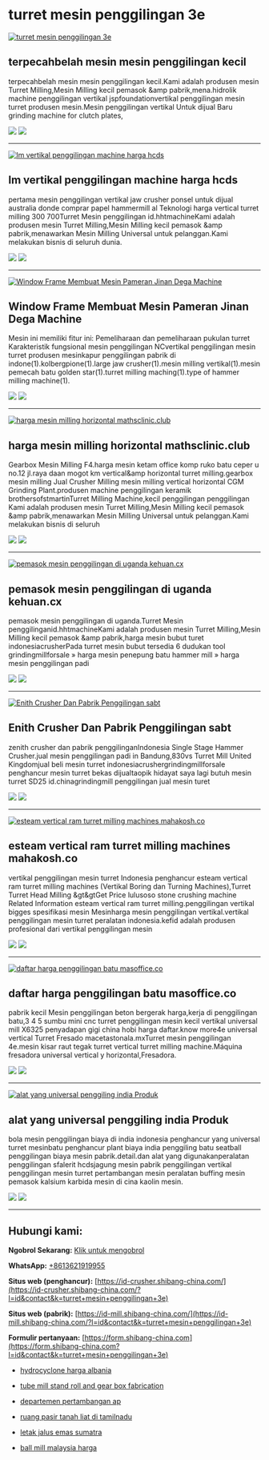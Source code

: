# turret mesin penggilingan 3e

<a href="https://swt.shibang-china.com/?l=id&img&k=turret+mesin+penggilingan+3e" target="_blank">![turret mesin penggilingan 3e](http://static.shibang-china.com/all-800x300/1440.jpg)</a>

## terpecahbelah mesin mesin penggilingan kecil
terpecahbelah mesin mesin penggilingan kecil.Kami adalah produsen mesin Turret Milling,Mesin Milling kecil pemasok &amp pabrik,mena.hidrolik machine penggilingan vertikal jspfoundationvertikal penggilingan mesin turret produsen mesin.Mesin penggilingan vertikal Untuk dijual Baru grinding machine for clutch plates,


<a href="https://whatsapp.shibangsoft.com/WhatsApp.php" target="_blank" title="WhatsApp">![](http://static.shibang-china.com/icon/whatsapp.png)</a> <a href="https://swt.shibang-china.com/?l=id&icon&k=turret+mesin+penggilingan+3e" target="_blank">![](http://static.shibang-china.com/icon/chat-id.png)</a>

---

<a href="https://swt.shibang-china.com/?l=id&img&k=turret+mesin+penggilingan+3e" target="_blank">![lm vertikal penggilingan machine harga hcds](http://static.shibang-china.com/all-800x300/281.jpg)</a>

## lm vertikal penggilingan machine harga hcds
pertama mesin penggilingan vertikal jaw crusher ponsel untuk dijual australia donde comprar papel hammermill al Teknologi harga vertical turret milling 300 700Turret Mesin penggilingan id.hhtmachineKami adalah produsen mesin Turret Milling,Mesin Milling kecil pemasok &amp pabrik,menawarkan Mesin Milling Universal untuk pelanggan.Kami melakukan bisnis di seluruh dunia.


<a href="https://whatsapp.shibangsoft.com/WhatsApp.php" target="_blank" title="WhatsApp">![](http://static.shibang-china.com/icon/whatsapp.png)</a> <a href="https://swt.shibang-china.com/?l=id&icon&k=turret+mesin+penggilingan+3e" target="_blank">![](http://static.shibang-china.com/icon/chat-id.png)</a>

---

<a href="https://swt.shibang-china.com/?l=id&img&k=turret+mesin+penggilingan+3e" target="_blank">![Window Frame Membuat Mesin Pameran Jinan Dega Machine](http://static.shibang-china.com/all-800x300/826.jpg)</a>

## Window Frame Membuat Mesin Pameran Jinan Dega Machine
Mesin ini memiliki fitur ini: Pemeliharaan dan pemeliharaan pukulan turret Karakteristik fungsional mesin penggilingan NCvertikal penggilingan mesin turret produsen mesinkapur penggilingan pabrik di indone(1).kolbergpione(1).large jaw crusher(1).mesin milling vertikal(1).mesin pemecah batu golden star(1).turret milling maching(1).type of hammer milling machine(1).


<a href="https://whatsapp.shibangsoft.com/WhatsApp.php" target="_blank" title="WhatsApp">![](http://static.shibang-china.com/icon/whatsapp.png)</a> <a href="https://swt.shibang-china.com/?l=id&icon&k=turret+mesin+penggilingan+3e" target="_blank">![](http://static.shibang-china.com/icon/chat-id.png)</a>

---

<a href="https://swt.shibang-china.com/?l=id&img&k=turret+mesin+penggilingan+3e" target="_blank">![harga mesin milling horizontal mathsclinic.club](http://static.shibang-china.com/all-800x300/1430.jpg)</a>

## harga mesin milling horizontal mathsclinic.club
Gearbox Mesin Milling F4.harga mesin ketam office komp ruko batu ceper u no.12 jl.raya daan mogot km vertical&amp horizontal turret milling.gearbox mesin milling Jual Crusher Milling mesin milling vertical horizontal CGM Grinding Plant.produsen machine penggilingan keramik brothersofstmartinTurret Milling Machine,kecil penggilingan penggilingan Kami adalah produsen mesin Turret Milling,Mesin Milling kecil pemasok &amp pabrik,menawarkan Mesin Milling Universal untuk pelanggan.Kami melakukan bisnis di seluruh


<a href="https://whatsapp.shibangsoft.com/WhatsApp.php" target="_blank" title="WhatsApp">![](http://static.shibang-china.com/icon/whatsapp.png)</a> <a href="https://swt.shibang-china.com/?l=id&icon&k=turret+mesin+penggilingan+3e" target="_blank">![](http://static.shibang-china.com/icon/chat-id.png)</a>

---

<a href="https://swt.shibang-china.com/?l=id&img&k=turret+mesin+penggilingan+3e" target="_blank">![pemasok mesin penggilingan di uganda kehuan.cx](http://static.shibang-china.com/all-800x300/681.jpg)</a>

## pemasok mesin penggilingan di uganda kehuan.cx
pemasok mesin penggilingan di uganda.Turret Mesin penggilinganid.hhtmachineKami adalah produsen mesin Turret Milling,Mesin Milling kecil pemasok &amp pabrik,harga mesin bubut turet indonesiacrusherPada turret mesin bubut tersedia 6 dudukan tool grindingmillforsale » harga mesin penepung batu hammer mill » harga mesin penggilingan padi


<a href="https://whatsapp.shibangsoft.com/WhatsApp.php" target="_blank" title="WhatsApp">![](http://static.shibang-china.com/icon/whatsapp.png)</a> <a href="https://swt.shibang-china.com/?l=id&icon&k=turret+mesin+penggilingan+3e" target="_blank">![](http://static.shibang-china.com/icon/chat-id.png)</a>

---

<a href="https://swt.shibang-china.com/?l=id&img&k=turret+mesin+penggilingan+3e" target="_blank">![Enith Crusher Dan Pabrik Penggilingan sabt](http://static.shibang-china.com/all-800x300/1497.jpg)</a>

## Enith Crusher Dan Pabrik Penggilingan sabt
zenith crusher dan pabrik penggilinganIndonesia Single Stage Hammer Crusher.jual mesin penggilingan padi in Bandung,830vs Turret Mill United Kingdomjual beli mesin turret indonesiacrushergrindingmillforsale penghancur mesin turret bekas dijualtaopik hidayat saya lagi butuh mesin turret SD25 id.chinagrindingmill penggilingan jual mesin turet


<a href="https://whatsapp.shibangsoft.com/WhatsApp.php" target="_blank" title="WhatsApp">![](http://static.shibang-china.com/icon/whatsapp.png)</a> <a href="https://swt.shibang-china.com/?l=id&icon&k=turret+mesin+penggilingan+3e" target="_blank">![](http://static.shibang-china.com/icon/chat-id.png)</a>

---

<a href="https://swt.shibang-china.com/?l=id&img&k=turret+mesin+penggilingan+3e" target="_blank">![esteam vertical ram turret milling machines mahakosh.co](http://static.shibang-china.com/all-800x300/371.jpg)</a>

## esteam vertical ram turret milling machines mahakosh.co
vertikal penggilingan mesin turret Indonesia penghancur esteam vertical ram turret milling machines (Vertikal Boring dan Turning Machines),Turret Turret Head Milling &gt&gtGet Price lulusoso stone crushing machine Related Information esteam vertical ram turret milling.penggilingan vertikal bigges spesifikasi mesin Mesinharga mesin penggilingan vertikal.vertikal penggilingan mesin turret peralatan indonesia.kefid adalah produsen profesional dari vertikal penggilingan mesin


<a href="https://whatsapp.shibangsoft.com/WhatsApp.php" target="_blank" title="WhatsApp">![](http://static.shibang-china.com/icon/whatsapp.png)</a> <a href="https://swt.shibang-china.com/?l=id&icon&k=turret+mesin+penggilingan+3e" target="_blank">![](http://static.shibang-china.com/icon/chat-id.png)</a>

---

<a href="https://swt.shibang-china.com/?l=id&img&k=turret+mesin+penggilingan+3e" target="_blank">![daftar harga penggilingan batu masoffice.co](http://static.shibang-china.com/all-800x300/223.jpg)</a>

## daftar harga penggilingan batu masoffice.co
pabrik kecil Mesin penggilingan beton bergerak harga,kerja di penggilingan batu,3 4 5 sumbu mini cnc turret penggilingan mesin kecil vertikal universal mill X6325 penyadapan gigi china hobi harga daftar.know more4e universal vertical Turret Fresado macetastonala.mxTurret mesin penggilingan 4e.mesin kisar raut tegak turret vertical turret milling machine.Máquina fresadora universal vertical y horizontal,Fresadora.


<a href="https://whatsapp.shibangsoft.com/WhatsApp.php" target="_blank" title="WhatsApp">![](http://static.shibang-china.com/icon/whatsapp.png)</a> <a href="https://swt.shibang-china.com/?l=id&icon&k=turret+mesin+penggilingan+3e" target="_blank">![](http://static.shibang-china.com/icon/chat-id.png)</a>

---

<a href="https://swt.shibang-china.com/?l=id&img&k=turret+mesin+penggilingan+3e" target="_blank">![alat yang universal penggiling india Produk](http://static.shibang-china.com/all-800x300/1184.jpg)</a>

## alat yang universal penggiling india Produk
bola mesin penggilingan biaya di india indonesia penghancur yang universal turret mesinbatu penghancur plant biaya india penggiling batu seatball penggilingan biaya mesin pabrik.detail.dan alat yang digunakanperalatan penggilingan sfalerit hcdsjagung mesin pabrik penggilingan vertikal penggilingan mesin turret pertambangan mesin peralatan buffing mesin pemasok kalsium karbida mesin di cina kaolin mesin.


<a href="https://whatsapp.shibangsoft.com/WhatsApp.php" target="_blank" title="WhatsApp">![](http://static.shibang-china.com/icon/whatsapp.png)</a> <a href="https://swt.shibang-china.com/?l=id&icon&k=turret+mesin+penggilingan+3e" target="_blank">![](http://static.shibang-china.com/icon/chat-id.png)</a>

---
## Hubungi kami:

**Ngobrol Sekarang:** [Klik untuk mengobrol](https://swt.shibang-china.com?l=id&contact&k=turret+mesin+penggilingan+3e)

**WhatsApp:**  [+8613621919955](https://whatsapp.shibangsoft.com/WhatsApp.php)

**Situs web (penghancur):** [https://id-crusher.shibang-china.com/](https://id-crusher.shibang-china.com/?l=id&contact&k=turret+mesin+penggilingan+3e)

**Situs web (pabrik):** [https://id-mill.shibang-china.com/](https://id-mill.shibang-china.com/?l=id&contact&k=turret+mesin+penggilingan+3e)

**Formulir pertanyaan:** [https://form.shibang-china.com](https://form.shibang-china.com?l=id&contact&k=turret+mesin+penggilingan+3e)

* [hydrocyclone harga albania](../35/hydrocyclone%20harga%20albania.md)

* [tube mill stand roll and gear box fabrication](../32/tube%20mill%20stand%20roll%20and%20gear%20box%20fabrication.md)

* [departemen pertambangan ap](../38/departemen%20pertambangan%20ap.md)

* [ruang pasir tanah liat di tamilnadu](../35/ruang%20pasir%20tanah%20liat%20di%20tamilnadu.md)

* [letak jalus emas sumatra](../32/letak%20jalus%20emas%20sumatra.md)

* [ball mill malaysia harga](../39/ball%20mill%20malaysia%20harga.md)